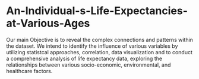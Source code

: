 # An-Individual-s-Life-Expectancies-at-Various-Ages
Our main Objective is to reveal the complex connections and patterns within the dataset. We intend to identify the influence of various variables by utilizing statistcal approaches, correlation, data visualization and to conduct a comprehensive analysis of life expectancy data, exploring the relationships between various socio-economic, environmental, and healthcare factors.
